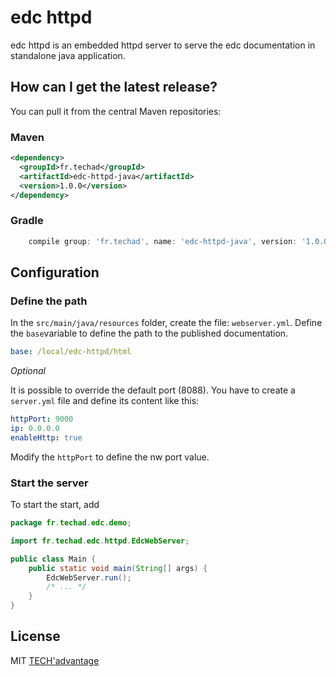 # edc httpd 

edc httpd is an embedded httpd server to serve the edc documentation in standalone java application.

## How can I get the latest release?

You can pull it from the central Maven repositories:

### Maven
```xml
<dependency>
  <groupId>fr.techad</groupId>
  <artifactId>edc-httpd-java</artifactId>
  <version>1.0.0</version>
</dependency>
```

### Gradle
```groovy
    compile group: 'fr.techad', name: 'edc-httpd-java', version: '1.0.0'
```
## Configuration

### Define the path
In the `src/main/java/resources` folder, create the file: `webserver.yml`.
Define the `base`variable to define the path to the published documentation.

```yaml
base: /local/edc-httpd/html
```

*Optional*

It is possible to override the default port (8088). You have to create a `server.yml` file and define its content like this:

```yaml
httpPort: 9000
ip: 0.0.0.0
enableHttp: true
```

Modify the `httpPort` to define the nw port value.

### Start the server

To start the start, add 

```java
package fr.techad.edc.demo;

import fr.techad.edc.httpd.EdcWebServer;

public class Main {
    public static void main(String[] args) {
        EdcWebServer.run();
        /* ... */
    }
}
```

## License

MIT [TECH'advantage](mailto:contact@tech-advantage.com)